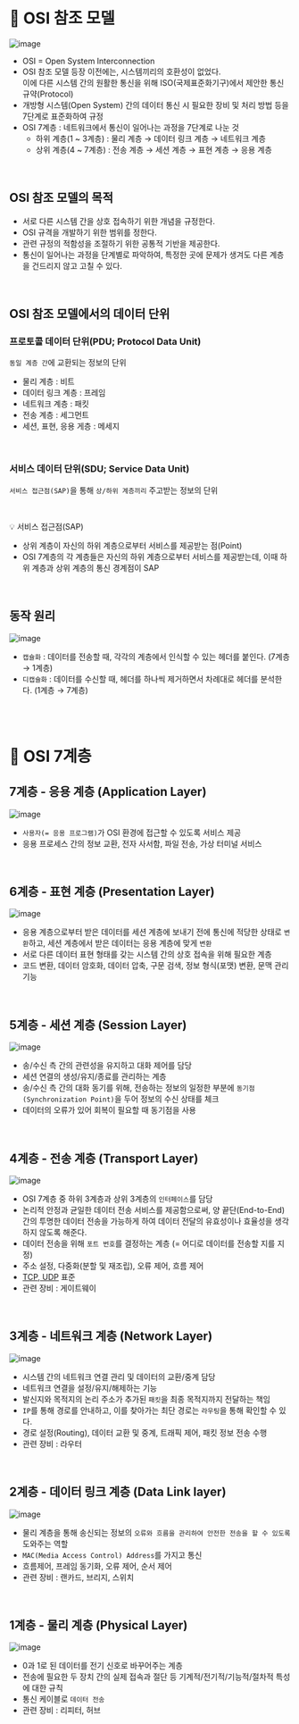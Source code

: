 # 📍 OSI 참조 모델

![image](https://user-images.githubusercontent.com/78673570/184471119-b441a0d8-79be-4718-91bd-b85057a7eed1.png)

- OSI = Open System Interconnection
- OSI 참조 모델 등장 이전에는, 시스템끼리의 호환성이 없었다. <br> 이에 다른 시스템 간의 원활한 통신을 위해 ISO(국제표준화기구)에서 제안한 통신 규약(Protocol)
- 개방형 시스템(Open System) 간의 데이터 통신 시 필요한 장비 및 처리 방법 등을 7단계로 표준화하여 규정
- OSI 7계층 : 네트워크에서 통신이 일어나는 과정을 7단계로 나눈 것
   - 하위 계층(1 ~ 3계층) : 물리 계층 → 데이터 링크 계층 → 네트워크 계층
   - 상위 계층(4 ~ 7계층) : 전송 계층 → 세션 계층 → 표현 계층 → 응용 계층

<br>

## OSI 참조 모델의 목적

- 서로 다른 시스템 간을 상호 접속하기 위한 개념을 규정한다.
- OSI 규격을 개발하기 위한 범위를 정한다.
- 관련 규정의 적함성을 조절하기 위한 공통적 기반을 제공한다.
- 통신이 일어나는 과정을 단계별로 파악하여, 특정한 곳에 문제가 생겨도 다른 계층을 건드리지 않고 고칠 수 있다.

<br>

## OSI 참조 모델에서의 데이터 단위

### 프로토콜 데이터 단위(PDU; Protocol Data Unit)

`동일 계층 간`에 교환되는 정보의 단위

- 물리 계층 : 비트
- 데이터 링크 계층 : 프레임
- 네트워크 계층 : 패킷
- 전송 계층 : 세그먼트
- 세션, 표현, 응용 게층 : 메세지

<br>

### 서비스 데이터 단위(SDU; Service Data Unit)
`서비스 접근점(SAP)`을 통해 `상/하위 계층끼리` 주고받는 정보의 단위

<br>

💡 서비스 접근점(SAP)

-  상위 계층이 자신의 하위 계층으로부터 서비스를 제공받는 점(Point)
-  OSI 7계층의 각 계층들은 자신의 하위 계층으로부터 서비스를 제공받는데, 이때 하위 계층과 상위 계층의 통신 경계점이 SAP

<br>

## 동작 원리

![image](https://user-images.githubusercontent.com/78673570/184471975-b8d2c5c1-657a-4d7e-b028-481a3c2495b3.png)

- `캡슐화` : 데이터를 전송할 때, 각각의 계층에서 인식할 수 있는 헤더를 붙인다. (7계층 → 1계층)
- `디캡슐화` : 데이터를 수신할 때, 헤더를 하나씩 제거하면서 차례대로 헤더를 분석한다. (1계층 → 7계층)

<br><br>

# 📍 OSI 7계층

## 7계층 - 응용 계층 (Application Layer)

![image](https://user-images.githubusercontent.com/78673570/184472364-321c91c0-db6a-42bb-9435-236948968aeb.png)

- `사용자(= 응용 프로그램)`가 OSI 환경에 접근할 수 있도록 서비스 제공
- 응용 프로세스 간의 정보 교환, 전자 사서함, 파일 전송, 가상 터미널 서비스

<br>

## 6계층 - 표현 계층 (Presentation Layer)

![image](https://user-images.githubusercontent.com/78673570/184472373-da253f64-1a01-4356-a96d-6a3a12aa32cb.png)

- 응용 계층으로부터 받은 데이터를 세션 계층에 보내기 전에 통신에 적당한 상태로 `변환`하고, 세션 계층에서 받은 데이터는 응용 계층에 맞게 `변환`
- 서로 다른 데이터 표현 형태를 갖는 시스템 간의 상호 접속을 위해 필요한 계층
- 코드 변환, 데이터 암호화, 데이터 압축, 구문 검색, 정보 형식(포맷) 변환, 문맥 관리 기능

<br>

## 5계층 - 세션 계층 (Session Layer)

![image](https://user-images.githubusercontent.com/78673570/184472393-4580004c-9cc3-4fbe-a90c-6c992fdbd55f.png)

- 송/수신 측 간의 관련성을 유지하고 대화 제어를 담당
- 세션 연결의 생성/유지/종료를 관리하는 계층
- 송/수신 측 간의 대화 동기를 위해, 전송하는 정보의 일정한 부분에 `동기점(Synchronization Point)`을 두어 정보의 수신 상태를 체크
- 데이터의 오류가 있어 회복이 필요할 때 동기점을 사용

<br>

## 4계층 - 전송 계층 (Transport Layer)

![image](https://user-images.githubusercontent.com/78673570/184472491-bc22415b-7d34-4b63-94b8-961e50ac36ef.png)

- OSI 7계층 중 하위 3계층과 상위 3계층의 `인터페이스`를 담당
- 논리적 안정과 균일한 데이터 전송 서비스를 제공함으로써, 양 끝단(End-to-End) 간의 투명한 데이터 전송을 가능하게 하여 데이터 전달의 유효성이나 효율성을 생각하지 않도록 해준다.
- 데이터 전송을 위해 `포트 번호`를 결정하는 계층 (= 어디로 데이터를 전송할 지를 지정)
- 주소 설정, 다중화(분할 및 재조립), 오류 제어, 흐름 제어
- [TCP, UDP](https://github.com/jaejlf/CS-Study/blob/main/Network/UDP/jaejlf.md) 표준
- 관련 장비 : 게이트웨이

<br>

## 3계층 - 네트워크 계층 (Network Layer)

![image](https://user-images.githubusercontent.com/78673570/184474492-7f9cff0f-db7c-4347-930f-b23ff28ccb2d.png)

- 시스템 간의 네트워크 연결 관리 및 데이터의 교환/중계 담당
- 네트워크 연결을 설정/유지/해제하는 기능
- 발신지와 목적지의 논리 주소가 추가된 `패킷`을 최종 목적지까지 전달하는 책임
- `IP`를 통해 경로를 안내하고, 이를 찾아가는 최단 경로는 `라우팅`을 통해 확인할 수 있다.
- 경로 설정(Routing), 데이터 교환 및 중계, 트래픽 제어, 패킷 정보 전송 수행
- 관련 장비 : 라우터

<br>

## 2계층 - 데이터 링크 계층 (Data Link layer)

![image](https://user-images.githubusercontent.com/78673570/184474556-8a20f1a7-1d26-4bb7-a4e3-1e71f4661e95.png)

- 물리 계층을 통해 송신되는 정보의 `오류와 흐름을 관리하여 안전한 전송을 할 수 있도록` 도와주는 역할
- `MAC(Media Access Control) Address`를 가지고 통신
- 흐름제어, 프레임 동기화, 오류 제어, 순서 제어
- 관련 장비 : 랜카드, 브리지, 스위치

<br>

## 1계층 - 물리 계층 (Physical Layer)

![image](https://user-images.githubusercontent.com/78673570/184474843-1476e1df-6627-42d6-922c-0448b24528df.png)

- 0과 1로 된 데이터를 전기 신호로 바꾸어주는 계층
- 전송에 필요한 두 장치 간의 실제 접속과 절단 등 기계적/전기적/기능적/절차적 특성에 대한 규칙
- 통신 케이블로 `데이터 전송`
- 관련 장비 : 리피터, 허브
